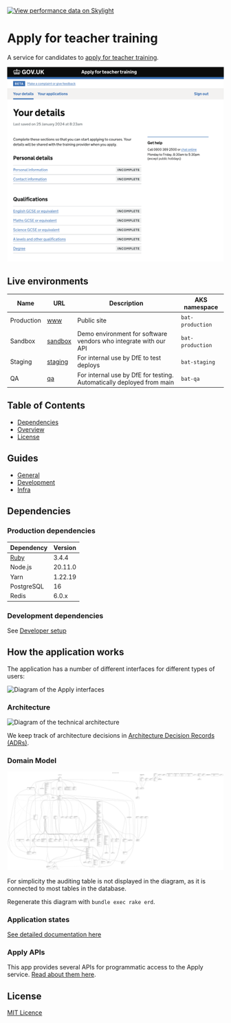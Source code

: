 


[![View performance data on Skylight](https://badges.skylight.io/status/t8bEzG0cuIkd.svg?token=DyA4EBS-3afq5chyapLv4flZ-4OIXwuVKrYxtrA7b5M)](https://www.skylight.io/app/applications/t8bEzG0cuIkd)

# Apply for teacher training

A service for candidates to [apply for teacher training](https://www.apply-for-teacher-training.service.gov.uk/candidate).

![Screenshot of the candidate-facing interface](docs/apply-screenshot.png)

## Live environments

| Name       | URL                                                                  | Description                                                           | AKS namespace    |
| ---------- | -------------------------------------------------------------------- | --------------------------------------------------------------------- | ---------------- |
| Production | [www](https://www.apply-for-teacher-training.service.gov.uk)         | Public site                                                           | `bat-production` |
| Sandbox    | [sandbox](https://sandbox.apply-for-teacher-training.service.gov.uk) | Demo environment for software vendors who integrate with our API      | `bat-production` |
| Staging    | [staging](https://staging.apply-for-teacher-training.service.gov.uk) | For internal use by DfE to test deploys                               | `bat-staging`    |
| QA         | [qa](https://qa.apply-for-teacher-training.service.gov.uk)           | For internal use by DfE for testing. Automatically deployed from main | `bat-qa`         |

## Table of Contents

- [Dependencies](#dependencies)
- [Overview](#how-the-application-works)
- [License](#licence)

## Guides

- [General](docs/)
- [Development](docs/development/)
- [Infra](docs/infra/)

## Dependencies

### Production dependencies

| Dependency            | Version |
|-----------------------|---------|
| [Ruby](.ruby-version) | 3.4.4   |
| Node.js               | 20.11.0 |
| Yarn                  | 1.22.19 |
| PostgreSQL            | 16      |
| Redis                 | 6.0.x   |

### Development dependencies

See [Developer setup](docs/development/developer-setup.md)

## How the application works

The application has a number of different interfaces for different types of users:

![Diagram of the Apply interfaces](docs/architecture-context.svg)

### Architecture

![Diagram of the technical architecture](docs/tech-architecture.svg)

We keep track of architecture decisions in [Architecture Decision Records (ADRs)](/adr).

### Domain Model

![The domain model for this application](docs/domain-model.png)

For simplicity the auditing table is not displayed in the diagram, as it is connected to most tables in the database.

Regenerate this diagram with `bundle exec rake erd`.

### Application states

[See detailed documentation here](docs/states.md)

### Apply APIs

This app provides several APIs for programmatic access to the Apply service. [Read about them here](/docs/development/apply-apis.md).

## License

[MIT Licence](LICENCE)
